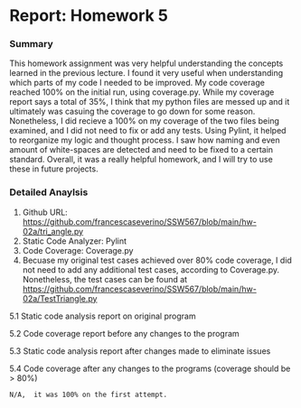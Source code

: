 # Report: Homework 5

### Summary

This homework assignment was very helpful understanding the concepts learned in the previous lecture. I found it very useful when understanding which parts of my code I needed to be improved. My code coverage reached 100% on the initial run, using coverage.py. While my coverage report says a total of 35%, I think that my python files are messed up and it ultimately was casuing the coverage to go down for some reason. Nonetheless, I did recieve a 100% on my coverage of the two files being examined, and I did not need to fix or add any tests. Using Pylint, it helped to reorganize my logic and thought process. I saw how naming and even amount of white-spaces are detected and need to be fixed to a certain standard. Overall, it was a really helpful homework, and I will try to use these in future projects.

### Detailed Anaylsis

1. Github URL: https://github.com/francescaseverino/SSW567/blob/main/hw-02a/tri_angle.py
2. Static Code Analyzer: Pylint
3. Code Coverage: Coverage.py
4. Becuase my original test cases achieved over 80% code coverage, I did not need to add any additional test cases, according to Coverage.py. Nonetheless, the test cases can be found at https://github.com/francescaseverino/SSW567/blob/main/hw-02a/TestTriangle.py

5.1 Static code analysis report on original program

5.2 Code coverage report before any changes to the program

5.3 Static code analysis report after changes made to eliminate issues

5.4 Code coverage after any changes to the programs (coverage should be > 80%)

    N/A,  it was 100% on the first attempt.